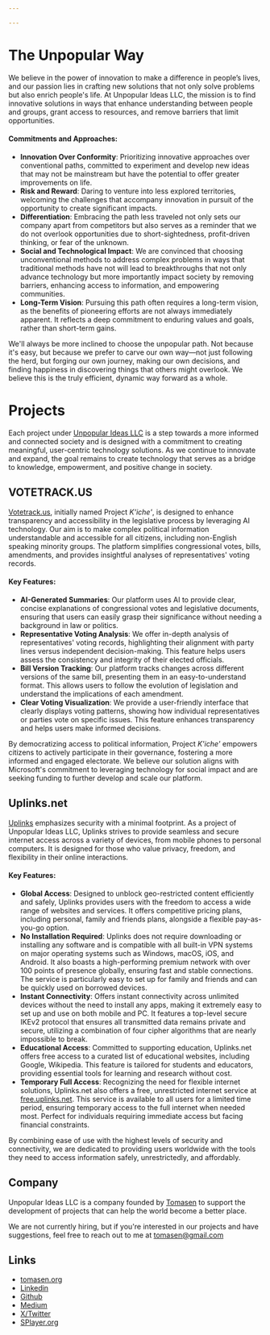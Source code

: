 ```yaml
---

---
```


# The Unpopular Way

We believe in the power of innovation to make a difference in people’s lives, and our passion lies in crafting new solutions that not only solve problems but also enrich people's life. At Unpopular Ideas LLC, the mission is to find innovative solutions in ways that enhance understanding between people and groups, grant access to resources, and remove barriers that limit opportunities. 

#### Commitments and Approaches:

- **Innovation Over Conformity**: Prioritizing innovative approaches over conventional paths, committed to experiment and develop new ideas that may not be mainstream but have the potential to offer greater improvements on life.
- **Risk and Reward**: Daring to venture into less explored territories, welcoming the challenges that accompany innovation in pursuit of the opportunity to create significant impacts.
- **Differentiation**: Embracing the path less traveled not only sets our company apart from competitors but also serves as a reminder that we do not overlook opportunities due to short-sightedness, profit-driven thinking, or fear of the unknown.
- **Social and Technological Impact**: We are convinced that choosing unconventional methods to address complex problems in ways that traditional methods have not will lead to breakthroughs that not only advance technology but more importantly impact society by removing barriers, enhancing access to information, and empowering communities.
- **Long-Term Vision**: Pursuing this path often requires a long-term vision, as the benefits of pioneering efforts are not always immediately apparent. It reflects a deep commitment to enduring values and goals, rather than short-term gains.

We'll always be more inclined to choose the unpopular path. Not because it's easy, but because we prefer to carve our own way—not just following the herd, but forging our own journey, making our own decisions, and finding happiness in discovering things that others might overlook. We believe this is the truly efficient, dynamic way forward as a whole.

# Projects

Each project under [Unpopular Ideas LLC](https://upop.io) is a step towards a more informed and connected society and is designed with a commitment to creating meaningful, user-centric technology solutions. As we continue to innovate and expand, the goal remains to create technology that serves as a bridge to knowledge, empowerment, and positive change in society.

## VOTETRACK.US
 
[Votetrack.us](https://votetrack.us), initially named Project *K'iche'*, is designed to enhance transparency and accessibility in the legislative process by leveraging AI technology. Our aim is to make complex political information understandable and accessible for all citizens, including non-English speaking minority groups. The platform simplifies congressional votes, bills, amendments, and provides insightful analyses of representatives' voting records.

#### Key Features:

- **AI-Generated Summaries**: Our platform uses AI to provide clear, concise explanations of congressional votes and legislative documents, ensuring that users can easily grasp their significance without needing a background in law or politics.
- **Representative Voting Analysis**: We offer in-depth analysis of representatives' voting records, highlighting their alignment with party lines versus independent decision-making. This feature helps users assess the consistency and integrity of their elected officials.
- **Bill Version Tracking**: Our platform tracks changes across different versions of the same bill, presenting them in an easy-to-understand format. This allows users to follow the evolution of legislation and understand the implications of each amendment.
- **Clear Voting Visualization**: We provide a user-friendly interface that clearly displays voting patterns, showing how individual representatives or parties vote on specific issues. This feature enhances transparency and helps users make informed decisions.

By democratizing access to political information, Project *K'iche'* empowers citizens to actively participate in their governance, fostering a more informed and engaged electorate. We believe our solution aligns with Microsoft's commitment to leveraging technology for social impact and are seeking funding to further develop and scale our platform.

## Uplinks.net

[Uplinks](https://uplinks.net) emphasizes security with a minimal footprint. As a project of Unpopular Ideas LLC, Uplinks strives to provide seamless and secure internet access across a variety of devices, from mobile phones to personal computers. It is designed for those who value privacy, freedom, and flexibility in their online interactions.

#### Key Features:

- **Global Access**: Designed to unblock geo-restricted content efficiently and safely, Uplinks provides users with the freedom to access a wide range of websites and services. It offers competitive pricing plans, including personal, family and friends plans, alongside a flexible pay-as-you-go option.
- **No Installation Required**: Uplinks does not require downloading or installing any software and is compatible with all built-in VPN systems on major operating systems such as Windows, macOS, iOS, and Android. It also boasts a high-performing premium network with over 100 points of presence globally, ensuring fast and stable connections. The service is particularly easy to set up for family and friends and can be quickly used on borrowed devices.
- **Instant Connectivity**: Offers instant connectivity across unlimited devices without the need to install any apps, making it extremely easy to set up and use on both mobile and PC. It features a top-level secure IKEv2 protocol that ensures all transmitted data remains private and secure, utilizing a combination of four cipher algorithms that are nearly impossible to break.
- **Educational Access**: Committed to supporting education, Uplinks.net offers free access to a curated list of educational websites, including Google, Wikipedia. This feature is tailored for students and educators, providing essential tools for learning and research without cost.
- **Temporary Full Access**: Recognizing the need for flexible internet solutions, Uplinks.net also offers a free, unrestricted internet service at [free.uplinks.net](https://free.uplinks.net). This service is available to all users for a limited time period, ensuring temporary access to the full internet when needed most. Perfect for individuals requiring immediate access but facing financial constraints.

By combining ease of use with the highest levels of security and connectivity, we are dedicated to providing users worldwide with the tools they need to access information safely, unrestrictedly, and affordably.

## Company

Unpopular Ideas LLC is a company founded by [Tomasen](https://github.com/tomasen) to support the development of projects that can help the world become a better place.

We are not currently hiring, but if you're interested in our projects and have suggestions, feel free to reach out to me at tomasen@gmail.com

## Links

- [tomasen.org](https://tomasen.org)
- [Linkedin](https://www.linkedin.com/in/tomasen1/)
- [Github](https://github.com/tomasen)
- [Medium](https://story.tomasen.org)
- [X/Twitter](https://twitter.com/TOMAS3N)
- [SPlayer.org](https://splayer.org)

